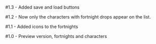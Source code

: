 #1.3
    - Added save and load buttons

#1.2
    - Now only the characters with fortnight drops appear on the list.

#1.1
    - Added icons to the fortnights

#1.0
    - Preview version, fortnights and characters

